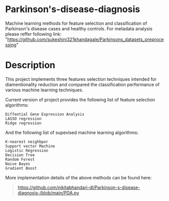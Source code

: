 # Parkinson's-disease-diagnosis
Machine learning methods for feature selection and classification of Parkinson's disease cases and healthy controls. For metadata analysis please reffer following link:
"https://github.com/sukeshini321khandagale/Parkinsons_datasets_preprocessing"

# Description
This project implements three features selection techniques intended for diamentionality reduction and compared the classification performance of various machine learning techniques.

Current version of project provides the following list of feature selection algorithms:

```
Diffential Gene Expression Analysis
LASSO regression
Ridge regression
```
And the following list of supevised machine learning algorithms:
```
K-nearest neighbpor
Support vector Machine
Logistic Regression
Decision Tree
Random Forest
Naive Bayes
Gradient Boost
```
More implementation details of the above methods can be found here:
>https://github.com/nikitabhandari-dl/Parkinson-s-disease-diagnosis-/blob/main/PDA.py
